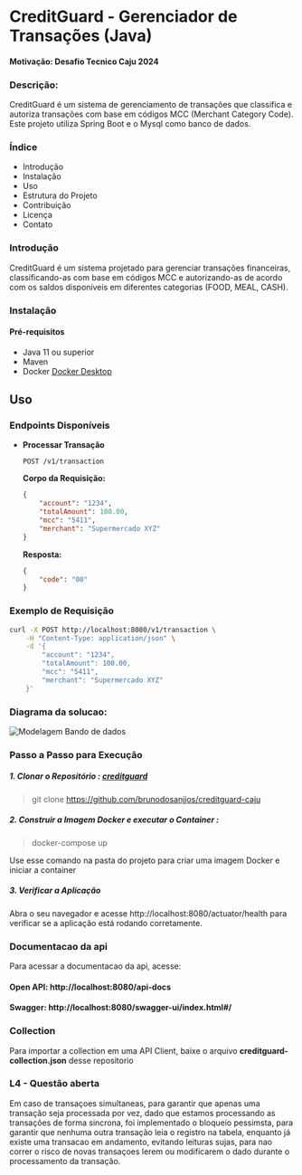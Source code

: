 # CreditGuard - Gerenciador de Transações (Java)
#### Motivação: Desafio Tecnico Caju 2024

### Descrição:
CreditGuard é um sistema de gerenciamento de transações que classifica e autoriza transações com base em códigos MCC (Merchant Category Code).
Este projeto utiliza Spring Boot e o Mysql como banco de dados.

### Índice
- Introdução
- Instalação
- Uso
- Estrutura do Projeto
- Contribuição
- Licença
- Contato

### Introdução
CreditGuard é um sistema projetado para gerenciar transações financeiras, classificando-as com base em códigos MCC 
e autorizando-as de acordo com os saldos disponíveis em diferentes categorias (FOOD, MEAL, CASH).

### Instalação
#### Pré-requisitos
- Java 11 ou superior
- Maven
- Docker [Docker Desktop](https://www.docker.com/products/docker-desktop/)

## Uso

### Endpoints Disponíveis

- **Processar Transação**

    ```http
    POST /v1/transaction
    ```

  **Corpo da Requisição:**

    ```json
    {
        "account": "1234",
        "totalAmount": 100.00,
        "mcc": "5411",
        "merchant": "Supermercado XYZ"
    }
    ```

  **Resposta:**

    ```json
    {
        "code": "00"
    }
    ```

### Exemplo de Requisição

```bash
curl -X POST http://localhost:8080/v1/transaction \
    -H "Content-Type: application/json" \
    -d '{
        "account": "1234",
        "totalAmount": 100.00,
        "mcc": "5411",
        "merchant": "Supermercado XYZ"
    }'
  ```  

### Diagrama da solucao:
![Modelagem Bando de dados ](../creditguard-caju/db_creditguard.png)


### Passo a Passo para Execução
##### 1. Clonar o Repositório : [creditguard](https://github.com/brunodosanjjos/creditguard)

>git clone https://github.com/brunodosanjjos/creditguard-caju

##### 2. Construir a Imagem Docker e executar o Container :

> docker-compose up

Use esse comando na pasta do projeto para criar uma imagem Docker e iniciar a container

##### 3. Verificar a Aplicação
Abra o seu navegador e acesse http://localhost:8080/actuator/health para verificar se a aplicação está rodando corretamente.


### Documentacao da api

Para acessar a documentacao da api, acesse:

#### Open API:  http://localhost:8080/api-docs

#### Swagger: http://localhost:8080/swagger-ui/index.html#/


### Collection

Para importar a collection em uma API Client, baixe o arquivo **creditguard-collection.json** desse repositorio


### L4 -  Questão aberta

Em caso de transaçoes simultaneas, para garantir que apenas uma transação seja processada por vez, dado que estamos processando as
transações de forma sincrona, foi implementado o bloqueio pessimsta, para garantir que nenhuma outra transação leia o registro na tabela,
enquanto já existe uma transacao em andamento, evitando leituras sujas, para nao correr o risco de novas transaçoes lerem ou modificarem o dado
durante o processamento da transação.


